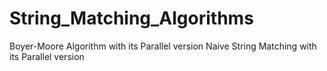 # String_Matching_Algorithms

Boyer-Moore Algorithm with its Parallel version
Naive String Matching with its Parallel version

